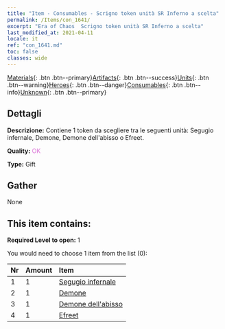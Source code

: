 ```yaml
---
title: "Item - Consumables - Scrigno token unità SR Inferno a scelta"
permalink: /Items/con_1641/
excerpt: "Era of Chaos  Scrigno token unità SR Inferno a scelta"
last_modified_at: 2021-04-11
locale: it
ref: "con_1641.md"
toc: false
classes: wide
---
```

 [Materials](/it/Items/){: .btn .btn--primary}[Artifacts](/it/Items/Artifacts/){: .btn .btn--success}[Units](/it/Items/Units/){: .btn .btn--warning}[Heroes](/it/Items/Heroes/){: .btn .btn--danger}[Consumables](/it/Items/Consumables/){: .btn .btn--info}[Unknown](/it/Items/Unknown/){: .btn .btn--primary}

## Dettagli
 **Descrizione:** Contiene 1 token da scegliere tra le seguenti unità: Segugio infernale, Demone, Demone dell'abisso o Efreet.

 **Quality:** <span style="color: #DA70D6">OK</span>

 **Type:** Gift

## Gather

  None

## This item contains:

 **Required Level to open:** 1

 You would need to choose 1 item from the list (0):

  | Nr | Amount |     Item    |
  |:---|:-------|:------------|
  | 1 | 1 | [Segugio infernale](/it/Items/unt_228/) | 
  | 2 | 1 | [Demone](/it/Items/unt_229/) | 
  | 3 | 1 | [Demone dell'abisso](/it/Items/unt_230/) | 
  | 4 | 1 | [Efreet](/it/Items/unt_231/) | 

